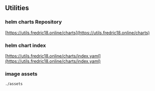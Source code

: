 ## Utilities

### helm charts Repository
[https://utils.fredric18.online/charts](https://utils.fredric18.online/charts)
### helm chart index
[https://utils.fredric18.online/charts/index.yaml](https://utils.fredric18.online/charts/index.yaml)

### image assets
`./assets`
